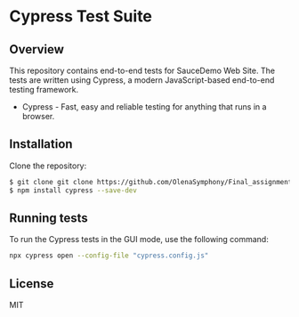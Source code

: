 # Cypress Test Suite

## Overview

This repository contains end-to-end tests for SauceDemo Web Site. The tests are written using Cypress, a modern JavaScript-based end-to-end testing framework.

* Cypress - Fast, easy and reliable testing for anything that runs in a browser.

## Installation

Clone the repository:

```sh
$ git clone git clone https://github.com/OlenaSymphony/Final_assignment_AQA.git
$ npm install cypress --save-dev
```

## Running tests

To run the Cypress tests in the GUI mode, use the following command:

```sh
npx cypress open --config-file "cypress.config.js"
```
## License

MIT

